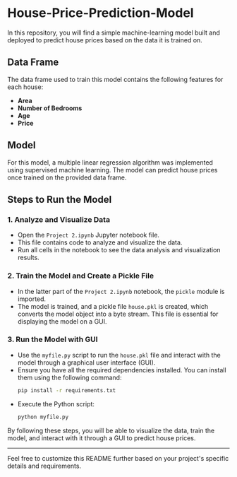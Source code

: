 # House-Price-Prediction-Model

In this repository, you will find a simple machine-learning model built and deployed to predict house prices based on the data it is trained on.

## Data Frame

The data frame used to train this model contains the following features for each house:
- **Area**
- **Number of Bedrooms**
- **Age** 
- **Price**

## Model

For this model, a multiple linear regression algorithm was implemented using supervised machine learning. The model can predict house prices once trained on the provided data frame.

## Steps to Run the Model

### 1. Analyze and Visualize Data

- Open the `Project 2.ipynb` Jupyter notebook file.
- This file contains code to analyze and visualize the data.
- Run all cells in the notebook to see the data analysis and visualization results.

### 2. Train the Model and Create a Pickle File

- In the latter part of the `Project 2.ipynb` notebook, the `pickle` module is imported.
- The model is trained, and a pickle file `house.pkl` is created, which converts the model object into a byte stream. This file is essential for displaying the model on a GUI.

### 3. Run the Model with GUI

- Use the `myfile.py` script to run the `house.pkl` file and interact with the model through a graphical user interface (GUI).
- Ensure you have all the required dependencies installed. You can install them using the following command:
  ```bash
  pip install -r requirements.txt
  ```
- Execute the Python script:
  ```bash
  python myfile.py
  ```

By following these steps, you will be able to visualize the data, train the model, and interact with it through a GUI to predict house prices.

---

Feel free to customize this README further based on your project's specific details and requirements.
